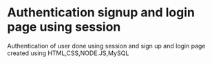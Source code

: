 # Authentication signup and login page using session
Authentication of user done using session and sign up and login page created using HTML,CSS,NODE.JS,MySQL
